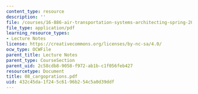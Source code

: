 ```yaml
---
content_type: resource
description: ''
file: /courses/16-886-air-transportation-systems-architecting-spring-2004/432c45da1f245c6196b254c5a0d39ddf_08_cargoprations.pdf
file_type: application/pdf
learning_resource_types:
- Lecture Notes
license: https://creativecommons.org/licenses/by-nc-sa/4.0/
ocw_type: OCWFile
parent_title: Lecture Notes
parent_type: CourseSection
parent_uid: 2c58cdb8-9058-f972-ab1b-c1f056feb427
resourcetype: Document
title: 08_cargoprations.pdf
uid: 432c45da-1f24-5c61-96b2-54c5a0d39ddf
---
```

